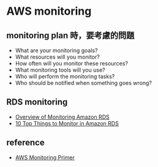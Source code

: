 # AWS monitoring

## monitoring plan 時，要考慮的問題
  * What are your monitoring goals?
  * What resources will you monitor?
  * How often will you monitor these resources?
  * What monitoring tools will you use?
  * Who will perform the monitoring tasks?
  * Who should be notified when something goes wrong?

## RDS monitoring
  * [Overview of Monitoring Amazon RDS](https://docs.aws.amazon.com/en_us/AmazonRDS/latest/UserGuide/MonitoringOverview.html)
  * [10 Top Things to Monitor in Amazon RDS](https://www.signalfx.com/blog/10-top-things-to-monitor-in-amazon-rds/)

## reference
  * [AWS Monitoring Primer](https://cloudonaut.io/aws-monitoring-primer/)
